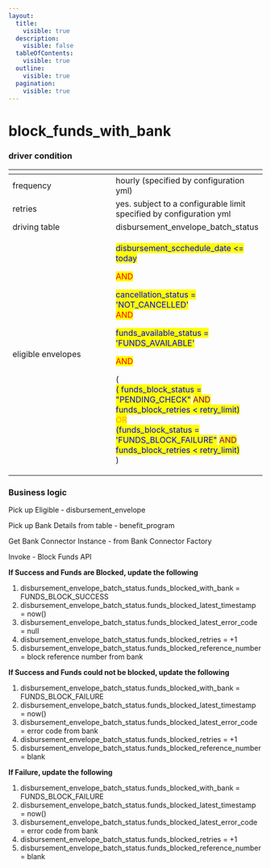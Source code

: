 ```yaml
---
layout:
  title:
    visible: true
  description:
    visible: false
  tableOfContents:
    visible: true
  outline:
    visible: true
  pagination:
    visible: true
---
```


# block\_funds\_with\_bank

### driver condition

<table><thead><tr><th width="235"></th><th></th></tr></thead><tbody><tr><td>frequency</td><td>hourly (specified by configuration yml)</td></tr><tr><td>retries</td><td>yes. subject to a configurable limit specified by configuration yml</td></tr><tr><td>driving table</td><td>disbursement_envelope_batch_status</td></tr><tr><td>eligible envelopes</td><td><p><mark style="color:blue;">disbursement_scchedule_date &#x3C;= today</mark></p><p><mark style="color:red;">AND</mark></p><p><mark style="color:blue;">cancellation_status = 'NOT_CANCELLED'</mark><br><mark style="color:red;">AND</mark></p><p><mark style="color:blue;">funds_available_status = 'FUNDS_AVAILABLE'</mark></p><p><mark style="color:red;">AND</mark></p><p>(<br><mark style="color:blue;">( funds_block_status = "PENDING_CHECK"</mark> <mark style="color:purple;">AND</mark> <mark style="color:blue;">funds_block_retries &#x3C; retry_limit)</mark><br><mark style="color:orange;">OR</mark><br><mark style="color:blue;">(funds_block_status = 'FUNDS_BLOCK_FAILURE"</mark> <mark style="color:purple;">AND</mark> <mark style="color:blue;">funds_block_retries &#x3C; retry_limit)</mark><br>) </p></td></tr></tbody></table>

### Business logic

Pick up Eligible - disbursement\_envelope

Pick up Bank Details from table - benefit\_program

Get Bank Connector Instance - from Bank Connector Factory

Invoke - Block Funds API

**If Success and Funds are Blocked, update the following**

1. disbursement\_envelope\_batch\_status.funds\_blocked\_with\_bank = FUNDS\_BLOCK\_SUCCESS
2. disbursement\_envelope\_batch\_status.funds\_blocked\_latest\_timestamp = now()
3. disbursement\_envelope\_batch\_status.funds\_blocked\_latest\_error\_code = null
4. disbursement\_envelope\_batch\_status.funds\_blocked\_retries = +1
5. disbursement\_envelope\_batch\_status.funds\_blocked\_reference\_number = block reference number from bank

**If Success and Funds could not be blocked, update the following**

1. disbursement\_envelope\_batch\_status.funds\_blocked\_with\_bank = FUNDS\_BLOCK\_FAILURE
2. disbursement\_envelope\_batch\_status.funds\_blocked\_latest\_timestamp = now()
3. disbursement\_envelope\_batch\_status.funds\_blocked\_latest\_error\_code = error code from bank
4. disbursement\_envelope\_batch\_status.funds\_blocked\_retries = +1
5. disbursement\_envelope\_batch\_status.funds\_blocked\_reference\_number = blank

**If Failure, update the following**

1. disbursement\_envelope\_batch\_status.funds\_blocked\_with\_bank = FUNDS\_BLOCK\_FAILURE
2. disbursement\_envelope\_batch\_status.funds\_blocked\_latest\_timestamp = now()
3. disbursement\_envelope\_batch\_status.funds\_blocked\_latest\_error\_code = error code from bank
4. disbursement\_envelope\_batch\_status.funds\_blocked\_retries = +1
5. disbursement\_envelope\_batch\_status.funds\_blocked\_reference\_number = blank
